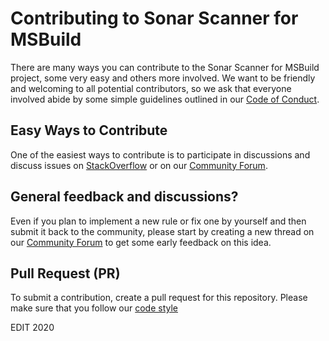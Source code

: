 # Contributing to Sonar Scanner for MSBuild

There are many ways you can contribute to the Sonar Scanner for MSBuild project, some very easy and others more
involved. We want to be friendly and welcoming to all potential contributors, so we ask that everyone involved abide
by some simple guidelines outlined in our [Code of Conduct](./CODE_OF_CONDUCT.md).

## Easy Ways to Contribute

One of the easiest ways to contribute is to participate in discussions and discuss issues on
[StackOverflow](http://stackoverflow.com/questions/tagged/sonarqube-msbuild-runner) or on our
[Community Forum](https://community.sonarsource.com/).

## General feedback and discussions?

Even if you plan to implement a new rule or fix one by yourself and then submit it back to the community, please start
by creating a new thread on our [Community Forum](https://community.sonarsource.com/) to get some 
early feedback on this idea.

## Pull Request (PR)

To submit a contribution, create a pull request for this repository. Please make sure that you follow our
[code style](https://github.com/SonarSource/sonar-developer-toolset#code-style)


EDIT 2020